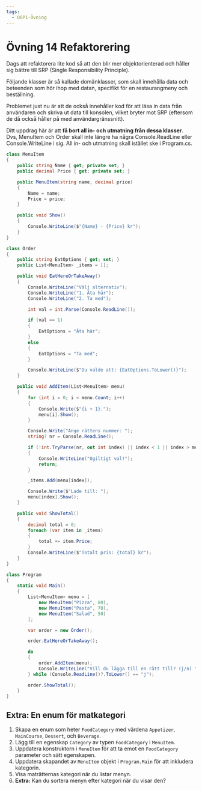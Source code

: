 ```yaml
---
tags:
  - OOP1-Övning
---
```


# Övning 14 Refaktorering

Dags att refaktorera lite kod så att den blir mer objektorienterad och håller sig bättre till SRP (Single Responsibility Principle).  

Följande klasser är så kallade domänklasser, som skall innehålla data och beteenden som hör ihop med datan, specifikt för en restaurangmeny och beställning.  

Problemet just nu är att de också innehåller kod för att läsa in data från användaren och skriva ut data till konsolen, vilket bryter mot SRP (eftersom de då också håller på med användargränssnitt).  

Ditt uppdrag här är att **få bort all in- och utmatning från dessa klasser**. Dvs, MenuItem och Order skall inte längre ha några Console.ReadLine eller Console.WriteLine i sig. All in- och utmatning skall istället ske i Program.cs.  

```cs title="Startkod"
class MenuItem
{
    public string Name { get; private set; }
    public decimal Price { get; private set; }

    public MenuItem(string name, decimal price)
    {
        Name = name;
        Price = price;
    }

    public void Show()
    {
        Console.WriteLine($"{Name} - {Price} kr");
    }
}

class Order
{
    public string EatOptions { get; set; }
    public List<MenuItem> _items = [];

    public void EatHereOrTakeAway()
    {
        Console.WriteLine("Välj alternativ");
        Console.WriteLine("1. Äta här");
        Console.WriteLine("2. Ta med");

        int val = int.Parse(Console.ReadLine());

        if (val == 1)
        {
            EatOptions = "Äta här";
        }
        else
        {
            EatOptions = "Ta med";
        }

        Console.WriteLine($"Du valde att: {EatOptions.ToLower()}");
    }

    public void AddItem(List<MenuItem> menu)
    {
        for (int i = 0; i < menu.Count; i++)
        {
            Console.Write($"{i + 1}.");
            menu[i].Show();
        }

        Console.Write("Ange rättens nummer: ");
        string? nr = Console.ReadLine();

        if (!int.TryParse(nr, out int index) || index < 1 || index > menu.Count)
        {
            Console.WriteLine("Ogiltigt val!");
            return;
        }

        _items.Add(menu[index]);

        Console.Write($"Lade till: ");
        menu[index].Show();
    }

    public void ShowTotal()
    {
        decimal total = 0;
        foreach (var item in _items)
        {
            total += item.Price;
        }
        Console.WriteLine($"Totalt pris: {total} kr");
    }
}

class Program
{
    static void Main()
    {
        List<MenuItem> menu = [
            new MenuItem("Pizza", 80),
            new MenuItem("Pasta", 70),
            new MenuItem("Salad", 50)
        ];

        var order = new Order();

        order.EatHereOrTakeAway();

        do
        {
            order.AddItem(menu);
            Console.WriteLine("Vill du lägga till en rätt till? (j/n) ");
        } while (Console.ReadLine()?.ToLower() == "j");

        order.ShowTotal();
    }
}
```

## Extra: En enum för matkategori

1. Skapa en enum som heter `FoodCategory` med värdena `Appetizer`, `MainCourse`, `Dessert`, och `Beverage`.
2. Lägg till en egenskap `Category` av typen `FoodCategory` i `MenuItem`.
3. Uppdatera konstruktorn i `MenuItem` för att ta emot en `FoodCategory` parameter och sätt egenskapen.
4. Uppdatera skapandet av `MenuItem` objekt i `Program.Main` för att inkludera kategorin.
5. Visa maträtternas kategori när du listar menyn.
6. **Extra:** Kan du sortera menyn efter kategori när du visar den?